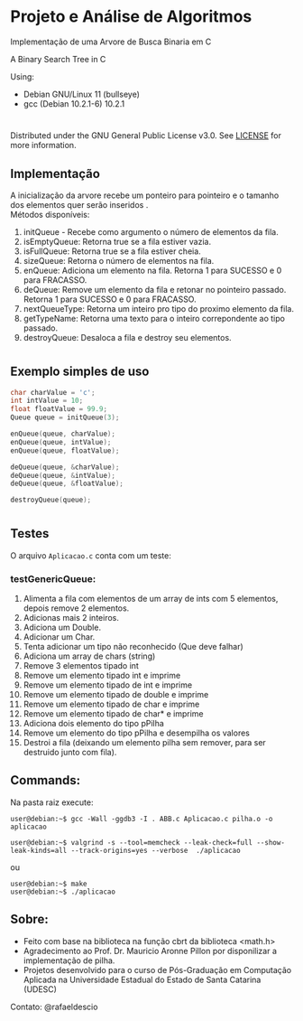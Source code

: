 # Projeto e Análise de Algoritmos


Implementação de uma Arvore de Busca Binaria em C


A Binary Search Tree in C

Using:
- Debian GNU/Linux 11 (bullseye)
- gcc (Debian 10.2.1-6) 10.2.1

#

Distributed under the GNU General Public License v3.0. See [LICENSE](../LICENSE) for more information.

## Implementação

A inicialização da arvore recebe um ponteiro para pointeiro e o tamanho dos elementos quer serão inseridos .  
Métodos disponíveis:
1. initQueue - Recebe como argumento o número de elementos da fila.
2. isEmptyQueue: Retorna true se a fila estiver vazia.
3. isFullQueue: Retorna true se a fila estiver cheia.
4. sizeQueue: Retorna o número de elementos na fila.
5. enQueue: Adiciona um elemento na fila. Retorna 1 para SUCESSO e 0 para FRACASSO.
6. deQueue: Remove um elemento da fila e retonar no pointeiro passado. Retorna 1 para SUCESSO e 0 para FRACASSO.
9. nextQueueType: Retorna um inteiro pro tipo do proximo elemento da fila.
10. getTypeName: Retorna uma texto para o inteiro correpondente ao tipo passado.
11. destroyQueue: Desaloca a fila e destroy seu elementos.

#

## Exemplo simples de uso
```c
char charValue = 'c';
int intValue = 10;
float floatValue = 99.9;
Queue queue = initQueue(3);

enQueue(queue, charValue);
enQueue(queue, intValue);
enQueue(queue, floatValue);

deQueue(queue, &charValue);
deQueue(queue, &intValue);
deQueue(queue, &floatValue);

destroyQueue(queue);
```

#

## Testes

O arquivo `Aplicacao.c` conta com um teste:
### testGenericQueue:
1.  Alimenta a fila com elementos de um array de ints com 5 elementos, depois remove 2 elementos. 
2. Adicionas mais 2 inteiros. 
3. Adiciona um Double. 
4. Adicionar um Char.
5. Tenta adicionar um tipo não reconhecido (Que deve falhar)
6. Adiciona um array de chars (string)
7. Remove 3 elementos tipado int
8. Remove um elemento tipado int e imprime
9. Remove um elemento tipado de int e imprime
10. Remove um elemento tipado de double e imprime
11. Remove um elemento tipado de char e imprime
12. Remove um elemento tipado de char* e imprime
13. Adiciona dois elemento do tipo pPilha
14. Remove um elemento do tipo pPilha e desempilha os valores
15. Destroi a fila (deixando um elemento pilha sem remover, para ser destruido junto com fila).


## Commands:

Na pasta raiz execute:
```console
user@debian:~$ gcc -Wall -ggdb3 -I . ABB.c Aplicacao.c pilha.o -o aplicacao

user@debian:~$ valgrind -s --tool=memcheck --leak-check=full --show-leak-kinds=all --track-origins=yes --verbose  ./aplicacao

```
ou
```console
user@debian:~$ make
user@debian:~$ ./aplicacao
```

## Sobre:
- Feito com base na biblioteca na função cbrt da biblioteca <math.h>
- Agradecimento ao Prof. Dr. Mauricio Aronne Pillon por disponilizar a implementação de pilha.
- Projetos desenvolvido para o curso de Pós-Graduação em Computação Aplicada na Universidade Estadual do Estado de Santa Catarina (UDESC)


Contato: @rafaeldescio